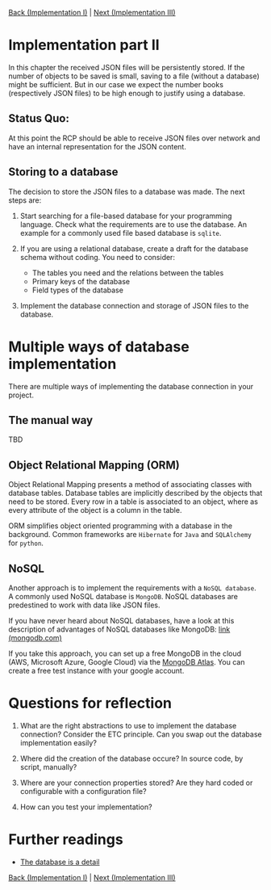 [Back (Implementation I)](../impl_1/impl_1.md) | [Next (Implementation III)](../impl_3/impl_3.md)

# Implementation part II
In this chapter the received JSON files will be persistently stored. If the number of objects to be saved is small, saving to a file (without a database) might be sufficient. But in our case we expect the number books (respectively JSON files) to be high enough to justify using a database. 

## Status Quo:
At this point the RCP should be able to receive JSON files over network and have an internal representation for the JSON content. 

## Storing to a database
The decision to store the JSON files to a database was made. The next steps are: 

1) Start searching for a file-based database for your programming language. Check what the requirements are to use the database. An example for a commonly used file based database is `sqlite`.

2) If you are using a relational database, create a draft for the database schema without coding.
   You need to consider:

    - The tables you need and the relations between the tables
    - Primary keys of the database
    - Field types of the database

3) Implement the database connection and storage of JSON files to the database.

# Multiple ways of database implementation

There are multiple ways of implementing the database connection in your project. 

## The manual way

TBD

## Object Relational Mapping (ORM)
Object Relational Mapping presents a method of associating classes with database tables. Database tables are implicitly described by the objects that need to be stored. Every row in a table is associated to an object, where as every attribute of the object is a column in the table. 

ORM simplifies object oriented programming with a database in the background. Common frameworks are `Hibernate` for `Java` and `SQLAlchemy` for `python`. 

## NoSQL

Another approach is to implement the requirements with a `NoSQL database`. A commonly used NoSQL database is `MongoDB`. NoSQL databases are predestined to work with data like JSON files. 

If you have never heard about NoSQL databases, have a look at this description of advantages of NoSQL databases like MongoDB: [link (mongodb.com)](https://www.mongodb.com/advantages-of-mongodb)

If you take this approach, you can set up a free MongoDB in the cloud (AWS, Microsoft Azure, Google Cloud) via the [MongoDB Atlas](https://www.mongodb.com/atlas/database). You can create a free test instance with your google account. 

# Questions for reflection
1) What are the right abstractions to use to implement the database connection? Consider the ETC principle. Can you swap out the database implementation easily?

2) Where did the creation of the database occure? In source code, by script, manually?

3) Where are your connection properties stored? Are they hard coded or configurable with a configuration file?

4) How can you test your implementation? 

# Further readings

- [The database is a detail](../../material/database_detail.md)

[Back (Implementation I)](../impl_1/impl_1.md) | [Next (Implementation III)](../impl_3/impl_3.md)
